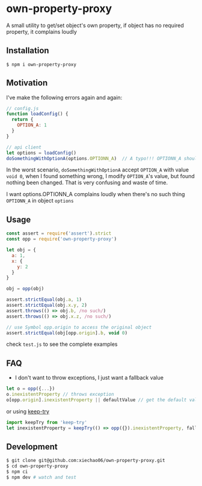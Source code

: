 # own-property-proxy
A small utility to get/set object's own property, if object has no required property, it complains loudly

## Installation

```
$ npm i own-property-proxy
```

## Motivation

I've make the following errors again and again:

```javascript
// config.js
function loadConfig() {
  return {
    OPTION_A: 1
  }
}

// api client
let options = loadConfig()
doSomethingWithOptionA(options.OPTIONN_A)  // A typo!!! OPTIONN_A should be OPTION_A

```

In the worst scenario, `doSomethingWithOptionA` accept `OPTION_A` with value
`void 0`, when I found something wrong, I modify `OPTION_A`'s value, but found nothing been changed. That is very confusing and waste of time.

I want options.OPTIONN_A complains loudly when there's no such thing `OPTIONN_A`
in object `options`

## Usage

```javascript
const assert = require('assert').strict
const opp = require('own-property-proxy')

let obj = {
  a: 1,
  x: {
    y: 2
  }
}

obj = opp(obj)

assert.strictEqual(obj.a, 1)
assert.strictEqual(obj.x.y, 2)
assert.throws(() => obj.b, /no such/)
assert.throws(() => obj.x.z, /no such/)

// use Symbol opp.origin to access the original object
assert.strictEqual(obj[opp.origin].b, void 0)

```

check `test.js` to see the complete examples

## FAQ

* I don't want to throw exceptions, I just want a fallback value

```javascript
let o = opp({...})
o.inexistentProperty // throws exception
o[opp.origin].inexistentProperty || defaultValue // get the default value
```
or using [keep-try](https://www.npmjs.com/package/keep-try)

```javascript
import keepTry from 'keep-try'
let inexistentProperty = keepTry(() => opp({}).inexistentProperty, fallbackValue)
```

## Development

```bash
$ git clone git@github.com:xiechao06/own-property-proxy.git
$ cd own-property-proxy
$ npm ci
$ npm dev # watch and test
```
